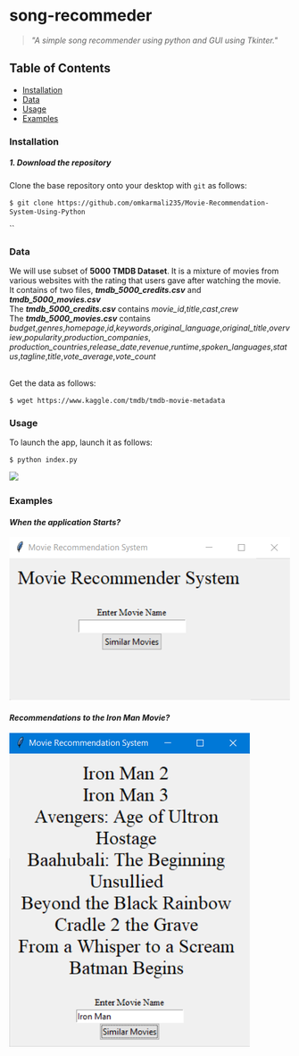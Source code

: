 # song-recommeder
> *"A simple song recommender using python and GUI using Tkinter."*

## Table of Contents
* [Installation](#installation)
* [Data](#data)
* [Usage](#usage)
* [Examples](#examples)

### Installation
##### 1. Download the repository

Clone the base repository onto your desktop with `git` as follows:
```console
$ git clone https://github.com/omkarmali235/Movie-Recommendation-System-Using-Python
```

``

### Data 

We will use subset of **5000 TMDB Dataset**. It is a mixture of movies from various websites with the rating that users gave after watching the movie.<br>
It contains of two files, ***tmdb_5000_credits.csv*** and ***tmdb_5000_movies.csv***<br> 
The ***tmdb_5000_credits.csv*** contains *movie_id*,*title*,*cast*,*crew*<br>
The ***tmdb_5000_movies.csv*** contains *budget*,*genres*,*homepage*,*id*,*keywords*,*original_language*,*original_title*,*overview*,*popularity*,*production_companies*, *production_countries*,*release_date*,*revenue*,*runtime*,*spoken_languages*,*status*,*tagline*,*title*,*vote_average*,*vote_count*<br>
<br> 

Get the data as follows: 

```console
$ wget https://www.kaggle.com/tmdb/tmdb-movie-metadata

```

### Usage

To launch the app, launch it as follows:

```console
$ python index.py
```
![](/Screenshots/GUI.png)

### Examples
#### *When the application Starts?*
![](/FirstWindow.png)


#### *Recommendations to the Iron Man Movie?*
![](/Reccomendation.png)




